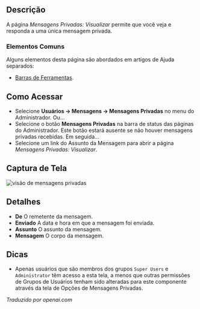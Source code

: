 <!-- Filename: Help4.x:Private_Messages:_Read / Display title: Mensagens Privadas: Visualizar  -->

## Descrição

A página *Mensagens Privadas: Visualizar* permite que você veja e responda a uma única mensagem privada.

### Elementos Comuns

Alguns elementos desta página são abordados em artigos de Ajuda separados:

* [Barras de Ferramentas](jdocmanual?article=help/common-elements/toolbars).

## Como Acessar

- Selecione **Usuários → Mensagens → Mensagens Privadas** no menu do Administrador. Ou...
- Selecione o botão **Mensagens Privadas** na barra de status das páginas do Administrador. Este botão estará ausente se não houver mensagens privadas recebidas. Em seguida...
- Selecione um link do Assunto da Mensagem para abrir a página *Mensagens Privadas: Visualizar*.

## Captura de Tela

![visão de mensagens privadas](../../../pt/images/private-messages/private-messages-view.png)

## Detalhes

- **De** O remetente da mensagem.
- **Enviado** A data e hora em que a mensagem foi enviada.
- **Assunto** O assunto da mensagem.
- **Mensagem** O corpo da mensagem.

## Dicas

- Apenas usuários que são membros dos grupos `Super Users` e `Administrator` têm acesso a esta tela, a menos que outras permissões de Grupos de Usuários tenham sido alteradas para este componente através da tela de Opções de Mensagens Privadas.

*Traduzido por openai.com*  

